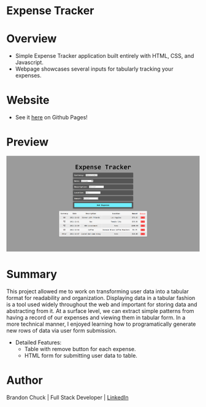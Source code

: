 # Expense Tracker

# Overview

- Simple Expense Tracker application built entirely with HTML, CSS, and Javascript.
- Webpage showcases several inputs for tabularly tracking your expenses.

# Website

- See it [here](https://brandonchuck.github.io/Project-4-ExpenseTracker/) on Github Pages! 

# Preview

![expense-tracker-preview.png](expense-tracker-preview.png)

# Summary

This project allowed me to work on transforming user data into a tabular format for readability and organization. Displaying data in a tabular fashion is a tool used widely throughout the web and important for storing data and abstracting from it. At a surface level, we can extract simple patterns from having a record of our expenses and viewing them in tabular form. In a more technical manner, I enjoyed learning how to programatically generate new rows of data via user form submission.

- Detailed Features:
    - Table with remove button for each expense.
    - HTML form for submitting user data to table.

# Author

Brandon Chuck | Full Stack Developer | [LinkedIn](https://www.linkedin.com/in/brandonchuck/)

